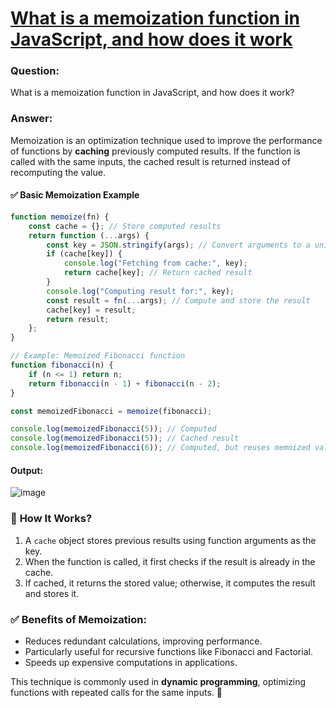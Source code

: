 # [What is a memoization function in JavaScript, and how does it work](#what-is-a-memoization-function-in-javascript-and-how-does-it-work)

### **Question:**  
What is a memoization function in JavaScript, and how does it work?  

### **Answer:**  
Memoization is an optimization technique used to improve the performance of functions by **caching** previously computed results. If the function is called with the same inputs, the cached result is returned instead of recomputing the value.  

#### ✅ **Basic Memoization Example**  
```javascript
function memoize(fn) {
    const cache = {}; // Store computed results
    return function (...args) {
        const key = JSON.stringify(args); // Convert arguments to a unique key
        if (cache[key]) {
            console.log("Fetching from cache:", key);
            return cache[key]; // Return cached result
        }
        console.log("Computing result for:", key);
        const result = fn(...args); // Compute and store the result
        cache[key] = result;
        return result;
    };
}

// Example: Memoized Fibonacci function
function fibonacci(n) {
    if (n <= 1) return n;
    return fibonacci(n - 1) + fibonacci(n - 2);
}

const memoizedFibonacci = memoize(fibonacci);

console.log(memoizedFibonacci(5)); // Computed
console.log(memoizedFibonacci(5)); // Cached result
console.log(memoizedFibonacci(6)); // Computed, but reuses memoized values
```

#### Output:
![image](https://github.com/user-attachments/assets/889ab72f-3365-4b9e-bde9-31dfb450dfa9)


### 🔹 **How It Works?**  
1. A `cache` object stores previous results using function arguments as the key.  
2. When the function is called, it first checks if the result is already in the cache.  
3. If cached, it returns the stored value; otherwise, it computes the result and stores it.  

### ✅ **Benefits of Memoization:**  
- Reduces redundant calculations, improving performance.  
- Particularly useful for recursive functions like Fibonacci and Factorial.  
- Speeds up expensive computations in applications.  

This technique is commonly used in **dynamic programming**, optimizing functions with repeated calls for the same inputs. 🚀
